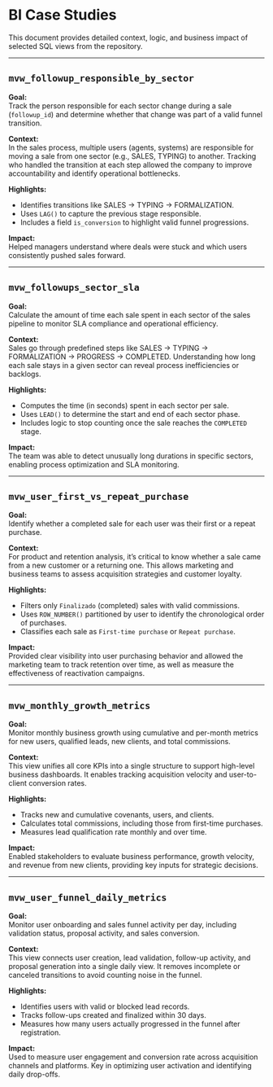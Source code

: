 # BI Case Studies

This document provides detailed context, logic, and business impact of selected SQL views from the repository.

---

## `mvw_followup_responsible_by_sector`

**Goal:**  
Track the person responsible for each sector change during a sale (`followup_id`) and determine whether that change was part of a valid funnel transition.

**Context:**  
In the sales process, multiple users (agents, systems) are responsible for moving a sale from one sector (e.g., SALES, TYPING) to another. Tracking who handled the transition at each step allowed the company to improve accountability and identify operational bottlenecks.

**Highlights:**
- Identifies transitions like SALES → TYPING → FORMALIZATION.
- Uses `LAG()` to capture the previous stage responsible.
- Includes a field `is_conversion` to highlight valid funnel progressions.

**Impact:**  
Helped managers understand where deals were stuck and which users consistently pushed sales forward.

---

## `mvw_followups_sector_sla`

**Goal:**  
Calculate the amount of time each sale spent in each sector of the sales pipeline to monitor SLA compliance and operational efficiency.

**Context:**  
Sales go through predefined steps like SALES → TYPING → FORMALIZATION → PROGRESS → COMPLETED. Understanding how long each sale stays in a given sector can reveal process inefficiencies or backlogs.

**Highlights:**
- Computes the time (in seconds) spent in each sector per sale.
- Uses `LEAD()` to determine the start and end of each sector phase.
- Includes logic to stop counting once the sale reaches the `COMPLETED` stage.

**Impact:**  
The team was able to detect unusually long durations in specific sectors, enabling process optimization and SLA monitoring.

---

## `mvw_user_first_vs_repeat_purchase`

**Goal:**  
Identify whether a completed sale for each user was their first or a repeat purchase.

**Context:**  
For product and retention analysis, it’s critical to know whether a sale came from a new customer or a returning one. This allows marketing and business teams to assess acquisition strategies and customer loyalty.

**Highlights:**
- Filters only `Finalizado` (completed) sales with valid commissions.
- Uses `ROW_NUMBER()` partitioned by user to identify the chronological order of purchases.
- Classifies each sale as `First-time purchase` or `Repeat purchase`.

**Impact:**  
Provided clear visibility into user purchasing behavior and allowed the marketing team to track retention over time, as well as measure the effectiveness of reactivation campaigns.

---

## `mvw_monthly_growth_metrics`

**Goal:**  
Monitor monthly business growth using cumulative and per-month metrics for new users, qualified leads, new clients, and total commissions.

**Context:**  
This view unifies all core KPIs into a single structure to support high-level business dashboards. It enables tracking acquisition velocity and user-to-client conversion rates.

**Highlights:**
- Tracks new and cumulative covenants, users, and clients.
- Calculates total commissions, including those from first-time purchases.
- Measures lead qualification rate monthly and over time.

**Impact:**  
Enabled stakeholders to evaluate business performance, growth velocity, and revenue from new clients, providing key inputs for strategic decisions.

---

## `mvw_user_funnel_daily_metrics`

**Goal:**  
Monitor user onboarding and sales funnel activity per day, including validation status, proposal activity, and sales conversion.

**Context:**  
This view connects user creation, lead validation, follow-up activity, and proposal generation into a single daily view. It removes incomplete or canceled transitions to avoid counting noise in the funnel.

**Highlights:**
- Identifies users with valid or blocked lead records.
- Tracks follow-ups created and finalized within 30 days.
- Measures how many users actually progressed in the funnel after registration.

**Impact:**  
Used to measure user engagement and conversion rate across acquisition channels and platforms. Key in optimizing user activation and identifying daily drop-offs.

